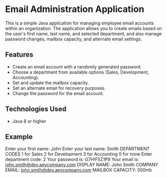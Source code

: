 # Email Administration Application

This is a simple Java application for managing employee email accounts within an organization. The application allows you to create emails based on the user's first name, last name, and selected department, and also manage password changes, mailbox capacity, and alternate email settings.

## Features
- Create an email account with a randomly generated password.
- Choose a department from available options (Sales, Development, Accounting).
- Set and update the mailbox capacity.
- Set an alternate email for recovery purposes.
- Change the password for the email account.

## Technologies Used
- Java 8 or higher

## Example
Enter your first name: John
Enter your last name: Smith
DEPARTMENT CODES
1 for Sales
2 for Development
3 for Accounting
0 for none
Enter department code: 2
Your password is: G7H!F5Z1P9
Your email is: john.smith@dev.aeycompany.com
DISPLAY NAME: John Smith
COMPANY EMAIL: john.smith@dev.aeycompany.com
MAILBOX CAPACITY: 500mb


